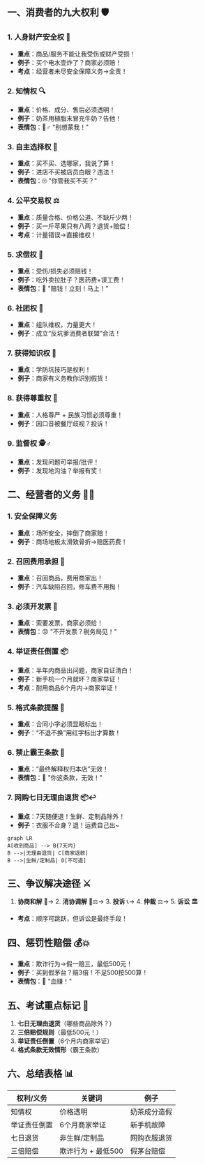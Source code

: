 
## 一、消费者的九大权利 🛡️
### 1. 人身财产安全权 🚨
- **重点**：商品/服务不能让我受伤或财产受损！
- **例子**：买个电水壶炸了？商家必须赔！
- **考点**：经营者未尽安全保障义务→全责！

### 2. 知情权 🔍
- **重点**：价格、成分、售后必须透明！
- **例子**：奶茶用植脂末冒充牛奶？告他！
- **表情包**：🙅♂️ "别想蒙我！"

### 3. 自主选择权 🛒
- **重点**：买不买、选哪家，我说了算！
- **例子**：进店不买被店员白眼？违法！
- **表情包**：🙄 "你管我买不买？"

### 4. 公平交易权 ⚖️
- **重点**：质量合格、价格公道、不缺斤少两！
- **例子**：买一斤苹果只有八两？退货+赔偿！
- **考点**：计量错误→直接维权！

### 5. 求偿权 💸
- **重点**：受伤/损失必须赔钱！
- **例子**：吃外卖拉肚子？医药费+误工费！
- **表情包**：🤢 "赔钱！立刻！马上！"

### 6. 社团权 👥
- **重点**：组队维权，力量更大！
- **例子**：成立“反坑爹消费者联盟”合法！

### 7. 获得知识权 📖
- **重点**：学防坑技巧是权利！
- **例子**：商家有义务教你识别假货！

### 8. 获得尊重权 🙏
- **重点**：人格尊严 + 民族习惯必须尊重！
- **例子**：因口音被餐厅歧视？投诉！

### 9. 监督权 🕵️♂️
- **重点**：发现问题可举报/批评！
- **例子**：发现地沟油？举报有奖！

## 二、经营者的义务 🏪🔧
### 1. 安全保障义务
- **重点**：场所安全，摔倒了商家赔！
- **例子**：商场地板太滑致骨折→赔医药费！

### 2. 召回费用承担 🔄
- **重点**：召回商品，费用商家出！
- **例子**：汽车缺陷召回，修车费不用掏！

### 3. 必须开发票 🧾
- **重点**：索要发票，商家必须给！
- **表情包**：😠 "不开发票？税务局见！"

### 4. 举证责任倒置 📦
- **重点**：半年内商品出问题，商家自证清白！
- **例子**：新手机一个月就坏？商家举证！
- **考点**：耐用商品6个月内→商家举证！

### 5. 格式条款提醒 🔔
- **重点**：合同小字必须显眼标出！
- **例子**：“不退不换”用红字标出才算数！

### 6. 禁止霸王条款 🚫
- **重点**：“最终解释权归本店”无效！
- **表情包**：🤬 "你这条款，无效！"

### 7. 网购七日无理由退货 📦↩️
- **重点**：7天随便退！生鲜、定制品除外！
- **例子**：衣服不合身？退！运费自己出~
```mermaid
graph LR
A[收到商品] --> B{7天内}
B -->|无理由退货| C[商家退款]
B -->|生鲜/定制品| D[不可退]
```

## 三、争议解决途径 ⚔️
1. **协商和解** 🤝→ 2. **消协调解** 👩⚖️→ 3. **投诉** 📞→ 4. **仲裁** ⚖️→ 5. **诉讼** 🏛️
- **考点**：顺序可跳跃，但诉讼是最终手段！

## 四、惩罚性赔偿 💰💥
- **重点**：欺诈行为→假一赔三，最低500元！
- **例子**：买到假茅台？赔3倍！不足500按500算！
- **表情包**：🤑 "血赚！"

## 五、考试重点标记 📌
1. **七日无理由退货**（哪些商品除外？）
2. **三倍赔偿规则**（最低500元！）
3. **举证责任倒置**（6个月内商家举证）
4. **格式条款无效情形**（霸王条款）

## 六、总结表格 📊
| 权利/义务         | 关键词                  | 例子                  |
|--------------------|-------------------------|-----------------------|
| 知情权             | 价格透明                | 奶茶成分造假          |
| 举证责任倒置       | 6个月商家举证           | 新手机故障            |
| 七日退货           | 非生鲜/定制品           | 网购衣服退货          |
| 三倍赔偿           | 欺诈行为 + 最低500      | 假茅台赔偿            |